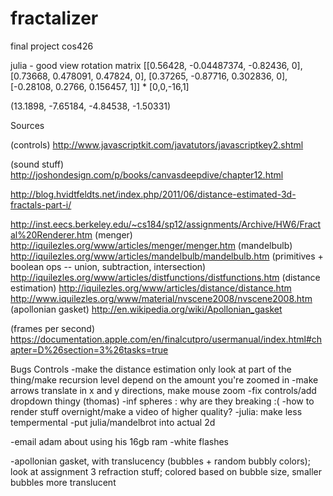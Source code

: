# fractalizer
final project cos426

julia - good view rotation matrix
[[0.56428, -0.04487374, -0.82436, 0], [0.73668, 0.478091, 0.47824, 0], [0.37265, -0.87716, 0.302836, 0], [-0.28108, 0.2766, 0.156457, 1]] * [0,0,-16,1]

(13.1898, -7.65184, -4.84538, -1.50331)

Sources

(controls) http://www.javascriptkit.com/javatutors/javascriptkey2.shtml

(sound stuff) http://joshondesign.com/p/books/canvasdeepdive/chapter12.html

http://blog.hvidtfeldts.net/index.php/2011/06/distance-estimated-3d-fractals-part-i/

http://inst.eecs.berkeley.edu/~cs184/sp12/assignments/Archive/HW6/Fractal%20Renderer.htm
(menger) http://iquilezles.org/www/articles/menger/menger.htm
(mandelbulb) http://iquilezles.org/www/articles/mandelbulb/mandelbulb.htm
(primitives + boolean ops -- union, subtraction, intersection) http://iquilezles.org/www/articles/distfunctions/distfunctions.htm
(distance estimation) http://iquilezles.org/www/articles/distance/distance.htm
http://www.iquilezles.org/www/material/nvscene2008/nvscene2008.htm
(apollonian gasket) http://en.wikipedia.org/wiki/Apollonian_gasket

(frames per second) https://documentation.apple.com/en/finalcutpro/usermanual/index.html#chapter=D%26section=3%26tasks=true


Bugs
Controls
	-make the distance estimation only look at part of the thing/make recursion level depend on the amount you're zoomed in
	-make arrows translate in x and y directions, make mouse zoom
	-fix controls/add dropdown thingy (thomas)
-inf spheres : why are they breaking :(
-how to render stuff overnight/make a video of higher quality?
-julia: make less tempermental
-put julia/mandelbrot into actual 2d

-email adam about using his 16gb ram
-white flashes

-apollonian gasket, with translucency (bubbles + random bubbly colors); look at assignment 3 refraction stuff; colored based on bubble size, smaller bubbles more translucent

